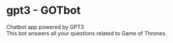 # gpt3 - GOTbot
 Chatbot app powered by GPT3        
This bot answers all your questions related to Game of Thrones.
